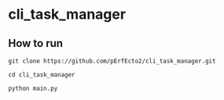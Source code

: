 # cli_task_manager

## How to run

`git clone https://github.com/pErfEcto2/cli_task_manager.git`

`cd cli_task_manager`

`python main.py`

